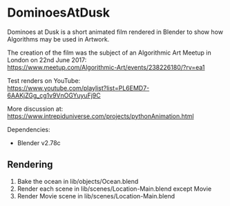 # DominoesAtDusk
Dominoes at Dusk is a short animated film rendered in Blender to show how Algorithms may be used in Artwork.

The creation of the film was the subject of an Algorithmic Art Meetup in London on 22nd June 2017:  
https://www.meetup.com/Algorithmic-Art/events/238226180/?rv=ea1

Test renders on YouTube:  
https://www.youtube.com/playlist?list=PL6EMD7-6AAKjZGg_cg1v9VnOGYuyuFj9C

More discussion at:  
https://www.intrepiduniverse.com/projects/pythonAnimation.html

Dependencies:
* Blender v2.78c

## Rendering

1. Bake the ocean in lib/objects/Ocean.blend
2. Render each scene in lib/scenes/Location-Main.blend except Movie
3. Render Movie scene in lib/scenes/Location-Main.blend
